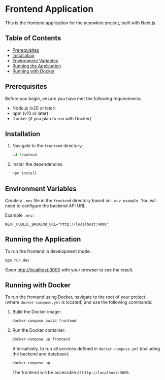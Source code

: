 # Frontend Application

This is the frontend application for the aipowkno project, built with Next.js.

## Table of Contents

- [Prerequisites](#prerequisites)
- [Installation](#installation)
- [Environment Variables](#environment-variables)
- [Running the Application](#running-the-application)
- [Running with Docker](#running-with-docker)

## Prerequisites

Before you begin, ensure you have met the following requirements:

*   Node.js (v20 or later)
*   npm (v10 or later)
*   Docker (if you plan to run with Docker)

## Installation

1.  Navigate to the `frontend` directory:

    ```bash
    cd frontend
    ```

2.  Install the dependencies:

    ```bash
    npm install
    ```

## Environment Variables

Create a `.env` file in the `frontend` directory based on `.env.example`. You will need to configure the backend API URL.

Example `.env`:

```
NEXT_PUBLIC_BACKEND_URL="http://localhost:4000"
```

## Running the Application

To run the frontend in development mode:

```bash
npm run dev
```

Open [http://localhost:3000](http://localhost:3000) with your browser to see the result.

## Running with Docker

To run the frontend using Docker, navigate to the root of your project (where `docker-compose.yml` is located) and use the following commands:

1.  Build the Docker image:

    ```bash
    docker-compose build frontend
    ```

2.  Run the Docker container:

    ```bash
    docker-compose up frontend
    ```

    Alternatively, to run all services defined in `docker-compose.yml` (including the backend and database):

    ```bash
    docker-compose up
    ```

    The frontend will be accessible at `http://localhost:3000`.
